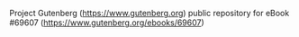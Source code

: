 Project Gutenberg (https://www.gutenberg.org) public repository for
eBook #69607 (https://www.gutenberg.org/ebooks/69607)
